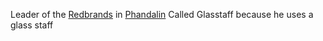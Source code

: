 Leader of the [Redbrands](Redbrands.md) in [Phandalin](Phandalin.md)
Called Glasstaff because he uses a glass staff
